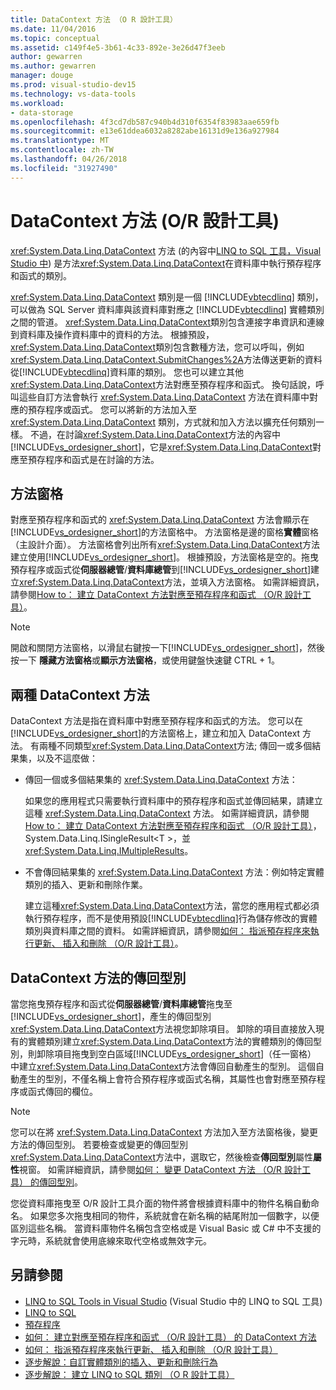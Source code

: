 ```yaml
---
title: DataContext 方法 （O R 設計工具）
ms.date: 11/04/2016
ms.topic: conceptual
ms.assetid: c149f4e5-3b61-4c33-892e-3e26d47f3eeb
author: gewarren
ms.author: gewarren
manager: douge
ms.prod: visual-studio-dev15
ms.technology: vs-data-tools
ms.workload:
- data-storage
ms.openlocfilehash: 4f3cd7db587c940b4d310f6354f83983aae659fb
ms.sourcegitcommit: e13e61ddea6032a8282abe16131d9e136a927984
ms.translationtype: MT
ms.contentlocale: zh-TW
ms.lasthandoff: 04/26/2018
ms.locfileid: "31927490"
---
```

# <a name="datacontext-methods-or-designer"></a>DataContext 方法 (O/R 設計工具)

<xref:System.Data.Linq.DataContext> 方法 (的內容中[LINQ to SQL 工具，Visual Studio 中](../data-tools/linq-to-sql-tools-in-visual-studio2.md)) 是方法<xref:System.Data.Linq.DataContext>在資料庫中執行預存程序和函式的類別。

<xref:System.Data.Linq.DataContext> 類別是一個 [!INCLUDE[vbtecdlinq](../data-tools/includes/vbtecdlinq_md.md)] 類別，可以做為 SQL Server 資料庫與該資料庫對應之 [!INCLUDE[vbtecdlinq](../data-tools/includes/vbtecdlinq_md.md)] 實體類別之間的管道。 <xref:System.Data.Linq.DataContext>類別包含連接字串資訊和連線到資料庫及操作資料庫中的資料的方法。 根據預設，<xref:System.Data.Linq.DataContext>類別包含數種方法，您可以呼叫，例如<xref:System.Data.Linq.DataContext.SubmitChanges%2A>方法傳送更新的資料從[!INCLUDE[vbtecdlinq](../data-tools/includes/vbtecdlinq_md.md)]資料庫的類別。 您也可以建立其他<xref:System.Data.Linq.DataContext>方法對應至預存程序和函式。 換句話說，呼叫這些自訂方法會執行 <xref:System.Data.Linq.DataContext> 方法在資料庫中對應的預存程序或函式。 您可以將新的方法加入至 <xref:System.Data.Linq.DataContext> 類別，方式就和加入方法以擴充任何類別一樣。 不過，在討論<xref:System.Data.Linq.DataContext>方法的內容中[!INCLUDE[vs_ordesigner_short](../data-tools/includes/vs_ordesigner_short_md.md)]，它是<xref:System.Data.Linq.DataContext>對應至預存程序和函式是在討論的方法。

## <a name="methods-pane"></a>方法窗格

對應至預存程序和函式的 <xref:System.Data.Linq.DataContext> 方法會顯示在 [!INCLUDE[vs_ordesigner_short](../data-tools/includes/vs_ordesigner_short_md.md)]的方法窗格中。 方法窗格是邊的窗格**實體**窗格 （主設計介面）。 方法窗格會列出所有<xref:System.Data.Linq.DataContext>方法建立使用[!INCLUDE[vs_ordesigner_short](../data-tools/includes/vs_ordesigner_short_md.md)]。 根據預設，方法窗格是空的。拖曳預存程序或函式從**伺服器總管**/**資料庫總管**到[!INCLUDE[vs_ordesigner_short](../data-tools/includes/vs_ordesigner_short_md.md)]建立<xref:System.Data.Linq.DataContext>方法，並填入方法窗格。 如需詳細資訊，請參閱[How to： 建立 DataContext 方法對應至預存程序和函式 （O/R 設計工具）](../data-tools/how-to-create-datacontext-methods-mapped-to-stored-procedures-and-functions-o-r-designer.md)。

> [!NOTE]
> 開啟和關閉方法窗格，以滑鼠右鍵按一下[!INCLUDE[vs_ordesigner_short](../data-tools/includes/vs_ordesigner_short_md.md)]，然後按一下 **隱藏方法窗格**或**顯示方法窗格**，或使用鍵盤快速鍵 CTRL + 1。

## <a name="two-types-of-datacontext-methods"></a>兩種 DataContext 方法

DataContext 方法是指在資料庫中對應至預存程序和函式的方法。 您可以在 [!INCLUDE[vs_ordesigner_short](../data-tools/includes/vs_ordesigner_short_md.md)]的方法窗格上，建立和加入 DataContext 方法。 有兩種不同類型<xref:System.Data.Linq.DataContext>方法; 傳回一或多個結果集，以及不這麼做：

-   傳回一個或多個結果集的 <xref:System.Data.Linq.DataContext> 方法：

     如果您的應用程式只需要執行資料庫中的預存程序和函式並傳回結果，請建立這種 <xref:System.Data.Linq.DataContext> 方法。 如需詳細資訊，請參閱[How to： 建立 DataContext 方法對應至預存程序和函式 （O/R 設計工具）](../data-tools/how-to-create-datacontext-methods-mapped-to-stored-procedures-and-functions-o-r-designer.md)，System.Data.Linq.ISingleResult\<T >，並<xref:System.Data.Linq.IMultipleResults>。

-   不會傳回結果集的 <xref:System.Data.Linq.DataContext> 方法：例如特定實體類別的插入、更新和刪除作業。

     建立這種<xref:System.Data.Linq.DataContext>方法，當您的應用程式都必須執行預存程序，而不是使用預設[!INCLUDE[vbtecdlinq](../data-tools/includes/vbtecdlinq_md.md)]行為儲存修改的實體類別與資料庫之間的資料。 如需詳細資訊，請參閱[如何： 指派預存程序來執行更新、 插入和刪除 （O/R 設計工具）](../data-tools/how-to-assign-stored-procedures-to-perform-updates-inserts-and-deletes-o-r-designer.md)。

## <a name="return-types-of-datacontext-methods"></a>DataContext 方法的傳回型別

當您拖曳預存程序和函式從**伺服器總管**/**資料庫總管**拖曳至[!INCLUDE[vs_ordesigner_short](../data-tools/includes/vs_ordesigner_short_md.md)]，產生的傳回型別<xref:System.Data.Linq.DataContext>方法視您卸除項目。 卸除的項目直接放入現有的實體類別建立<xref:System.Data.Linq.DataContext>方法的實體類別的傳回型別，則卸除項目拖曳到空白區域[!INCLUDE[vs_ordesigner_short](../data-tools/includes/vs_ordesigner_short_md.md)]（任一窗格） 中建立<xref:System.Data.Linq.DataContext>方法會傳回自動產生的型別。 這個自動產生的型別，不僅名稱上會符合預存程序或函式名稱，其屬性也會對應至預存程序或函式傳回的欄位。

> [!NOTE]
> 您可以在將 <xref:System.Data.Linq.DataContext> 方法加入至方法窗格後，變更方法的傳回型別。 若要檢查或變更的傳回型別<xref:System.Data.Linq.DataContext>方法中，選取它，然後檢查**傳回型別**屬性**屬性**視窗。 如需詳細資訊，請參閱[如何： 變更 DataContext 方法 （O/R 設計工具） 的傳回型別](../data-tools/how-to-change-the-return-type-of-a-datacontext-method-o-r-designer.md)。

您從資料庫拖曳至 O/R 設計工具介面的物件將會根據資料庫中的物件名稱自動命名。 如果您多次拖曳相同的物件，系統就會在新名稱的結尾附加一個數字，以便區別這些名稱。 當資料庫物件名稱包含空格或是 Visual Basic 或 C# 中不支援的字元時，系統就會使用底線來取代空格或無效字元。

## <a name="see-also"></a>另請參閱

- [LINQ to SQL Tools in Visual Studio](../data-tools/linq-to-sql-tools-in-visual-studio2.md) (Visual Studio 中的 LINQ to SQL 工具)
- [LINQ to SQL](/dotnet/framework/data/adonet/sql/linq/index)
- [預存程序](/dotnet/framework/data/adonet/sql/linq/stored-procedures)
- [如何： 建立對應至預存程序和函式 （O/R 設計工具） 的 DataContext 方法](../data-tools/how-to-create-datacontext-methods-mapped-to-stored-procedures-and-functions-o-r-designer.md)
- [如何： 指派預存程序來執行更新、 插入和刪除 （O/R 設計工具）](../data-tools/how-to-assign-stored-procedures-to-perform-updates-inserts-and-deletes-o-r-designer.md)
- [逐步解說：自訂實體類別的插入、更新和刪除行為](../data-tools/walkthrough-customizing-the-insert-update-and-delete-behavior-of-entity-classes.md)
- [逐步解說： 建立 LINQ to SQL 類別 （O R 設計工具）](how-to-create-linq-to-sql-classes-mapped-to-tables-and-views-o-r-designer.md)